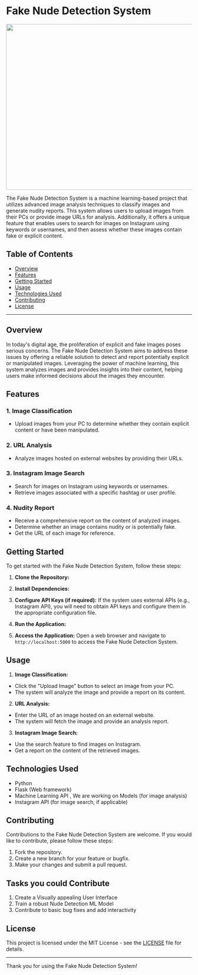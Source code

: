 # Fake Nude Detection System 
<img src="https://github.com/prasanna-muppidwar/Fake-Nudity-Detection/blob/main/Fake%20Nude%20Detection%20System.png" height="450" width="900">


The Fake Nude Detection System is a machine learning-based project that utilizes advanced image analysis techniques to classify images and generate nudity reports. This system allows users to upload images from their PCs or provide image URLs for analysis. Additionally, it offers a unique feature that enables users to search for images on Instagram using keywords or usernames, and then assess whether these images contain fake or explicit content.

## Table of Contents
- [Overview](#overview)
- [Features](#features)
- [Getting Started](#getting-started)
- [Usage](#usage)
- [Technologies Used](#technologies-used)
- [Contributing](#contributing)
- [License](#license)

---

## Overview

In today's digital age, the proliferation of explicit and fake images poses serious concerns. The Fake Nude Detection System aims to address these issues by offering a reliable solution to detect and report potentially explicit or manipulated images. Leveraging the power of machine learning, this system analyzes images and provides insights into their content, helping users make informed decisions about the images they encounter.

## Features

### 1. Image Classification
- Upload images from your PC to determine whether they contain explicit content or have been manipulated.

### 2. URL Analysis
- Analyze images hosted on external websites by providing their URLs.

### 3. Instagram Image Search
- Search for images on Instagram using keywords or usernames.
- Retrieve images associated with a specific hashtag or user profile.

### 4. Nudity Report
- Receive a comprehensive report on the content of analyzed images.
- Determine whether an image contains nudity or is potentially fake.
- Get the URL of each image for reference.

## Getting Started

To get started with the Fake Nude Detection System, follow these steps:

1. **Clone the Repository:**

2. **Install Dependencies:**

3. **Configure API Keys (if required):**
If the system uses external APIs (e.g., Instagram API), you will need to obtain API keys and configure them in the appropriate configuration file.

4. **Run the Application:**

5. **Access the Application:**
Open a web browser and navigate to `http://localhost:5000` to access the Fake Nude Detection System.

## Usage

1. **Image Classification:**
- Click the "Upload Image" button to select an image from your PC.
- The system will analyze the image and provide a report on its content.

2. **URL Analysis:**
- Enter the URL of an image hosted on an external website.
- The system will fetch the image and provide an analysis report.

3. **Instagram Image Search:**
- Use the search feature to find images on Instagram.
- Get a report on the content of the retrieved images.

## Technologies Used

- Python
- Flask (Web framework)
- Machine Learning API , We are working on Models (for image analysis)
- Instagram API (for image search, if applicable)

## Contributing

Contributions to the Fake Nude Detection System are welcome. If you would like to contribute, please follow these steps:
1. Fork the repository.
2. Create a new branch for your feature or bugfix.
3. Make your changes and submit a pull request.

## Tasks you could Contribute 
1. Create a Visually appealing User Interface
2. Train a robust Nude Detection ML Model
3. Contribute to basic bug fixes and add interactivity
## License

This project is licensed under the MIT License - see the [LICENSE](LICENSE) file for details.

---

Thank you for using the Fake Nude Detection System! 

